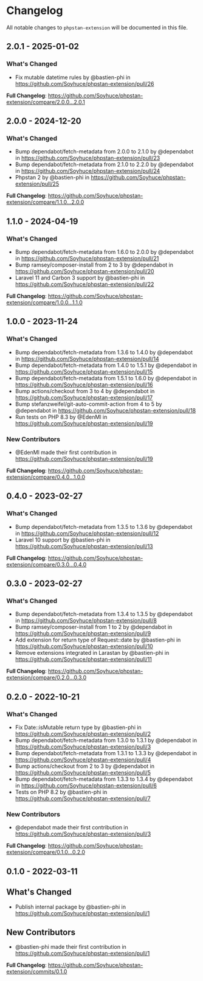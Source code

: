 # Changelog

All notable changes to `phpstan-extension` will be documented in this file.

## 2.0.1 - 2025-01-02

### What's Changed

* Fix mutable datetime rules by @bastien-phi in https://github.com/Soyhuce/phpstan-extension/pull/26

**Full Changelog**: https://github.com/Soyhuce/phpstan-extension/compare/2.0.0...2.0.1

## 2.0.0 - 2024-12-20

### What's Changed

* Bump dependabot/fetch-metadata from 2.0.0 to 2.1.0 by @dependabot in https://github.com/Soyhuce/phpstan-extension/pull/23
* Bump dependabot/fetch-metadata from 2.1.0 to 2.2.0 by @dependabot in https://github.com/Soyhuce/phpstan-extension/pull/24
* Phpstan 2 by @bastien-phi in https://github.com/Soyhuce/phpstan-extension/pull/25

**Full Changelog**: https://github.com/Soyhuce/phpstan-extension/compare/1.1.0...2.0.0

## 1.1.0 - 2024-04-19

### What's Changed

* Bump dependabot/fetch-metadata from 1.6.0 to 2.0.0 by @dependabot in https://github.com/Soyhuce/phpstan-extension/pull/21
* Bump ramsey/composer-install from 2 to 3 by @dependabot in https://github.com/Soyhuce/phpstan-extension/pull/20
* Laravel 11 and Carbon 3 support by @bastien-phi in https://github.com/Soyhuce/phpstan-extension/pull/22

**Full Changelog**: https://github.com/Soyhuce/phpstan-extension/compare/1.0.0...1.1.0

## 1.0.0 - 2023-11-24

### What's Changed

- Bump dependabot/fetch-metadata from 1.3.6 to 1.4.0 by @dependabot in https://github.com/Soyhuce/phpstan-extension/pull/14
- Bump dependabot/fetch-metadata from 1.4.0 to 1.5.1 by @dependabot in https://github.com/Soyhuce/phpstan-extension/pull/15
- Bump dependabot/fetch-metadata from 1.5.1 to 1.6.0 by @dependabot in https://github.com/Soyhuce/phpstan-extension/pull/16
- Bump actions/checkout from 3 to 4 by @dependabot in https://github.com/Soyhuce/phpstan-extension/pull/17
- Bump stefanzweifel/git-auto-commit-action from 4 to 5 by @dependabot in https://github.com/Soyhuce/phpstan-extension/pull/18
- Run tests on PHP 8.3 by @EdenMl in https://github.com/Soyhuce/phpstan-extension/pull/19

### New Contributors

- @EdenMl made their first contribution in https://github.com/Soyhuce/phpstan-extension/pull/19

**Full Changelog**: https://github.com/Soyhuce/phpstan-extension/compare/0.4.0...1.0.0

## 0.4.0 - 2023-02-27

### What's Changed

- Bump dependabot/fetch-metadata from 1.3.5 to 1.3.6 by @dependabot in https://github.com/Soyhuce/phpstan-extension/pull/12
- Laravel 10 support by @bastien-phi in https://github.com/Soyhuce/phpstan-extension/pull/13

**Full Changelog**: https://github.com/Soyhuce/phpstan-extension/compare/0.3.0...0.4.0

## 0.3.0 - 2023-02-27

### What's Changed

- Bump dependabot/fetch-metadata from 1.3.4 to 1.3.5 by @dependabot in https://github.com/Soyhuce/phpstan-extension/pull/8
- Bump ramsey/composer-install from 1 to 2 by @dependabot in https://github.com/Soyhuce/phpstan-extension/pull/9
- Add extension for return type of Request::date by @bastien-phi in https://github.com/Soyhuce/phpstan-extension/pull/10
- Remove extensions integrated in Larastan by @bastien-phi in https://github.com/Soyhuce/phpstan-extension/pull/11

**Full Changelog**: https://github.com/Soyhuce/phpstan-extension/compare/0.2.0...0.3.0

## 0.2.0 - 2022-10-21

### What's Changed

- Fix Date::isMutable return type by @bastien-phi in https://github.com/Soyhuce/phpstan-extension/pull/2
- Bump dependabot/fetch-metadata from 1.3.0 to 1.3.1 by @dependabot in https://github.com/Soyhuce/phpstan-extension/pull/3
- Bump dependabot/fetch-metadata from 1.3.1 to 1.3.3 by @dependabot in https://github.com/Soyhuce/phpstan-extension/pull/4
- Bump actions/checkout from 2 to 3 by @dependabot in https://github.com/Soyhuce/phpstan-extension/pull/5
- Bump dependabot/fetch-metadata from 1.3.3 to 1.3.4 by @dependabot in https://github.com/Soyhuce/phpstan-extension/pull/6
- Tests on PHP 8.2 by @bastien-phi in https://github.com/Soyhuce/phpstan-extension/pull/7

### New Contributors

- @dependabot made their first contribution in https://github.com/Soyhuce/phpstan-extension/pull/3

**Full Changelog**: https://github.com/Soyhuce/phpstan-extension/compare/0.1.0...0.2.0

## 0.1.0 - 2022-03-11

## What's Changed

- Publish internal package by @bastien-phi in https://github.com/Soyhuce/phpstan-extension/pull/1

## New Contributors

- @bastien-phi made their first contribution in https://github.com/Soyhuce/phpstan-extension/pull/1

**Full Changelog**: https://github.com/Soyhuce/phpstan-extension/commits/0.1.0
